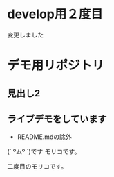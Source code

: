 # develop用２度目

変更しました

# デモ用リポジトリ

## 見出し2


## ライブデモをしています

* README.mdの除外

(´ ºムº `)です
モリコです。

二度目のモリコです。


